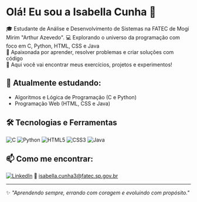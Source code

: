 # Olá! Eu sou a Isabella Cunha 👋

🎓 Estudante de Análise e Desenvolvimento de Sistemas na FATEC de Mogi Mirim "Arthur Azevedo".
💻 Explorando o universo da programação com foco em C, Python, HTML, CSS e Java  
🚀 Apaixonada por aprender, resolver problemas e criar soluções com código  
📁 Aqui você vai encontrar meus exercícios, projetos e experimentos!

## 🌱 Atualmente estudando:
- Algoritmos e Lógica de Programação (C e Python)
- Programação Web (HTML, CSS e Java)

## 🛠️ Tecnologias e Ferramentas
![C](https://img.shields.io/badge/C-blue?logo=c)
![Python](https://img.shields.io/badge/Python-3776AB?logo=python&logoColor=white)
![HTML5](https://img.shields.io/badge/HTML5-E34F26?logo=html5&logoColor=white)
![CSS3](https://img.shields.io/badge/CSS3-1572B6?logo=css3&logoColor=white)
![Java](https://img.shields.io/badge/Java-007396?logo=java&logoColor=white)

## 📫 Como me encontrar:
[![LinkedIn](https://img.shields.io/badge/LinkedIn-blue?logo=linkedin&logoColor=white)](https://www.linkedin.com/in/isabella-cunha-9733b7b2/)
📧 isabella.cunha3@fatec.sp.gov.br

---

✨ *"Aprendendo sempre, errando com coragem e evoluindo com propósito."*
